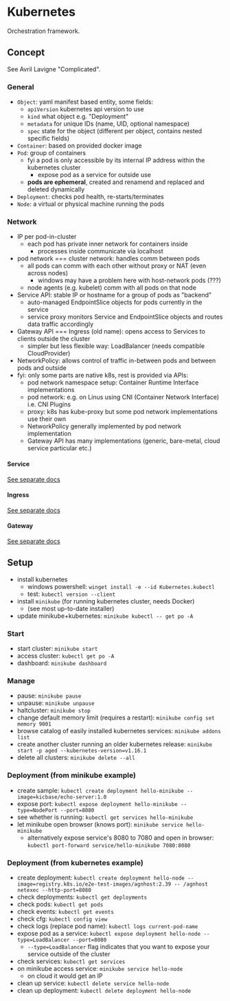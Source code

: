 # Kubernetes

Orchestration framework.

## Concept

See Avril Lavigne "Complicated".

### General

- `Object`: yaml manifest based entity, some fields:
  - `apiVersion` kubernetes api version to use
  - `kind` what object e.g. "Deployment"
  - `metadata` for unique IDs (name, UID, optional namespace)
  - `spec` state for the object (different per object, contains nested specific fields)
- `Container`: based on provided docker image
- `Pod`: group of containers
  - fyi a pod is only accessible by its internal IP address within the kubernetes cluster
    - expose pod as a service for outside use
  - **pods are ephemeral**, created and renamend and replaced and deleted dynamically
- `Deployment`: checks pod health, re-starts/terminates
- `Node`: a virtual or physical machine running the pods

### Network

- IP per pod-in-cluster
  - each pod has private inner network for containers inside
    - processes inside communicate via localhost
- pod network === cluster network: handles comm between pods
  - all pods can comm with each other without proxy or NAT (even across nodes)
    - windows may have a problem here with host-network pods (???)
  - node agents (e.g. kubelet) comm with all pods on that node
- Service API: stable IP or hostname for a group of pods as "backend"
  - auto-managed EndpointSlice objects for pods currently in the service
  - service proxy monitors Service and EndpointSlice objects and routes data traffic accordingly
- Gateway API === Ingress (old name): opens access to Services to clients outside the cluster
  - simpler but less flexible way: LoadBalancer (needs compatible CloudProvider)
- NetworkPolicy: allows control of traffic in-between pods and between pods and outside
- fyi: only some parts are native k8s, rest is provided via APIs:
  - pod network namespace setup: Container Runtime Interface implementations
  - pod network: e.g. on Linus using CNI (Container Network Interface) i.e. CNI Plugins
  - proxy: k8s has kube-proxy but some pod network implementations use their own
  - NetworkPolicy generally implemented by pod network implementation
  - Gateway API has many implementations (generic, bare-metal, cloud service particular etc.)

#### Service

[See separate docs](k8s-service)

#### Ingress

[See separate docs](k8s-ingress)

#### Gateway

[See separate docs](k8s-gateway)

## Setup

- install kubernetes
  - windows powershell: `winget install -e --id Kubernetes.kubectl`
  - test: `kubectl version --client`
- install `minikube` (for running kubernetes cluster, needs Docker)
  - (see most up-to-date installer)
- update minikube+kubernetes: `minikube kubectl -- get po -A`

### Start

- start cluster: `minikube start`
- access cluster: `kubectl get po -A`
- dashboard: `minikube dashboard`

### Manage

- pause: `minikube pause`
- unpause: `minikube unpause`
- haltcluster: `minikube stop`
- change default memory limit (requires a restart): `minikube config set memory 9001`
- browse catalog of easily installed kubernetes services: `minikube addons list`
- create another cluster running an older kubernetes release: `minikube start -p aged --kubernetes-version=v1.16.1`
- delete all clusters: `minikube delete --all`

### Deployment (from minikube example)

- create sample: `kubectl create deployment hello-minikube --image=kicbase/echo-server:1.0`
- expose port: `kubectl expose deployment hello-minikube --type=NodePort --port=8080`
- see whether is running: `kubectl get services hello-minikube`
- let minikube open browser (knows port): `minikube service hello-minikube`
  - alternatively expose service's 8080 to 7080 and open in browser: `kubectl port-forward service/hello-minikube 7080:8080`

### Deployment (from kubernetes example)

- create deployment: `kubectl create deployment hello-node --image=registry.k8s.io/e2e-test-images/agnhost:2.39 -- /agnhost netexec --http-port=8080`
- check deployments: `kubectl get deployments`
- check pods: `kubectl get pods`
- check events: `kubectl get events`
- check cfg: `kubectl config view`
- check logs (replace pod name): `kubectl logs current-pod-name`
- expose pod as a service: `kubectl expose deployment hello-node --type=LoadBalancer --port=8080`
  - `--type=LoadBalancer` flag indicates that you want to expose your service outside of the cluster
- check services: `kubectl get services`
- on minikube access service: `minikube service hello-node`
  - on cloud it would get an IP
- clean up service: `kubectl delete service hello-node`
- clean up deployment: `kubectl delete deployment hello-node`
